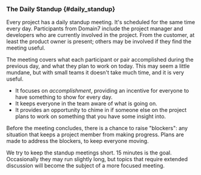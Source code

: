 ### The Daily Standup {#daily_standup}

Every project has a daily standup meeting.
It's scheduled for the same time every day.
Participants from Domain7 include the project manager and developers who are currently involved in the project.
From the customer, at least the product owner is present; others may be involved if they find the meeting useful.

The meeting covers what each participant or pair accomplished during the previous day,
and what they plan to work on today.
This may seem a little mundane, but with small teams it doesn't take much time, and it is very useful.

* It focuses on *accomplishment*, providing an incentive for everyone to have something to show for every day.
* It keeps everyone in the team aware of what is going on.
* It provides an opportunity to chime in if someone else on the project plans to work on something that you have some insight into.

Before the meeting concludes, there is a chance to raise "blockers":
any situation that keeps a project member from making progress.
Plans are made to address the blockers, to keep everyone moving.

We try to keep the standup meetings short.
15 minutes is the goal.
Occasionally they may run slightly long, but topics that require extended discussion will become the subject of a more focused meeting.